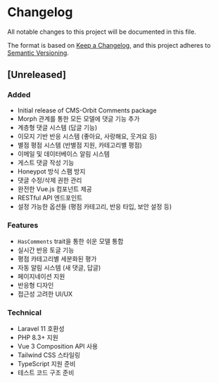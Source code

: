 # Changelog

All notable changes to this project will be documented in this file.

The format is based on [Keep a Changelog](https://keepachangelog.com/en/1.0.0/),
and this project adheres to [Semantic Versioning](https://semver.org/spec/v2.0.0.html).

## [Unreleased]

### Added
- Initial release of CMS-Orbit Comments package
- Morph 관계를 통한 모든 모델에 댓글 기능 추가
- 계층형 댓글 시스템 (답글 기능)
- 이모지 기반 반응 시스템 (좋아요, 사랑해요, 웃겨요 등)
- 별점 평점 시스템 (반별점 지원, 카테고리별 평점)
- 이메일 및 데이터베이스 알림 시스템
- 게스트 댓글 작성 기능
- Honeypot 방식 스팸 방지
- 댓글 수정/삭제 권한 관리
- 완전한 Vue.js 컴포넌트 제공
- RESTful API 엔드포인트
- 설정 가능한 옵션들 (평점 카테고리, 반응 타입, 보안 설정 등)

### Features
- `HasComments` trait을 통한 쉬운 모델 통합
- 실시간 반응 토글 기능
- 평점 카테고리별 세분화된 평가
- 자동 알림 시스템 (새 댓글, 답글)
- 페이지네이션 지원
- 반응형 디자인
- 접근성 고려한 UI/UX

### Technical
- Laravel 11 호환성
- PHP 8.3+ 지원
- Vue 3 Composition API 사용
- Tailwind CSS 스타일링
- TypeScript 지원 준비
- 테스트 코드 구조 준비 